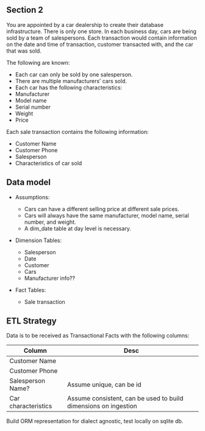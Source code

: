 ## Section 2

You are appointed by a car dealership to create their database infrastructure. There is only one store. In each business day, cars are being sold by a team of salespersons. Each transaction would contain information on the date and time of transaction, customer transacted with, and the car that was sold. 

The following are known:
- Each car can only be sold by one salesperson.
- There are multiple manufacturers’ cars sold.
- Each car has the following characteristics:
- Manufacturer
- Model name
- Serial number
- Weight
- Price

Each sale transaction contains the following information:
- Customer Name
- Customer Phone
- Salesperson
- Characteristics of car sold

## Data model

- Assumptions:
    - Cars can have a different selling price at different sale prices.
    - Cars will always have the same manufacturer, model name, serial number, and weight.
    - A dim_date table at day level is necessary.

- Dimension Tables:
    - Salesperson
    - Date
    - Customer
    - Cars
    - Manufacturer info??

- Fact Tables:
    - Sale transaction

## ETL Strategy

Data is to be received as Transactional Facts with the following columns:

| Column | Desc |
|---|---|
| Customer Name ||
| Customer Phone||
| Salesperson Name? | Assume unique, can be id |
| Car characteristics | Assume consistent, can be used to build dimensions on ingestion |

Build ORM representation for dialect agnostic, test locally on sqlite db.
